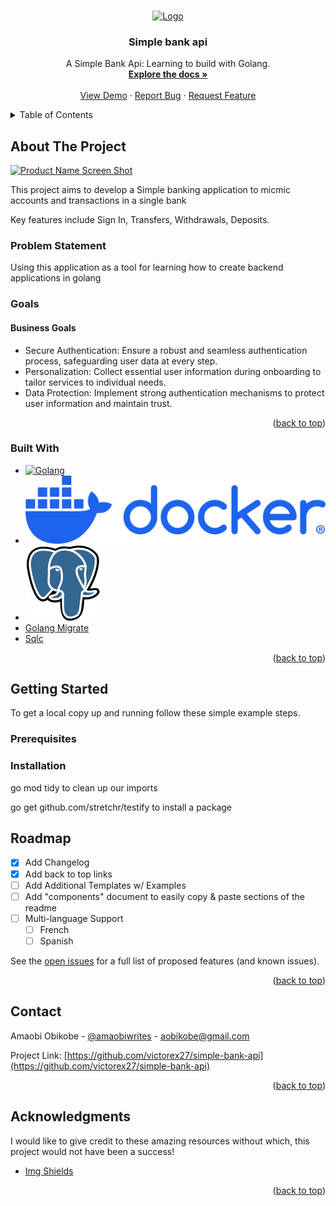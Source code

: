 <a id="readme-top"></a>




<!-- PROJECT LOGO -->
<br />
<div align="center">
  <a href="https://github.com/victorex27/simple-bank-api">
    <img src="images/logo.png" alt="Logo" width="80" height="80">
  </a>

  <h3 align="center">Simple bank api</h3>

  <p align="center">
    A Simple Bank Api: Learning to build with Golang.
    <br />
    <a href="https://github.com/victorex27/simple-bank-api"><strong>Explore the docs »</strong></a>
    <br />
    <br />
    <a href="https://github.com/victorex27/simple-bank-api">View Demo</a>
    ·
    <a href="https://github.com/victorex27/simple-bank-api/issues/new?labels=bug&template=bug-report---.md">Report Bug</a>
    ·
    <a href="https://github.com/victorex27/simple-bank-api/issues/new?labels=enhancement&template=feature-request---.md">Request Feature</a>
  </p>
</div>



<!-- TABLE OF CONTENTS -->
<details>
  <summary>Table of Contents</summary>
  <ol>
    <li>
      <a href="#about-the-project">About The Project</a>
      <ul>
        <li><a href="#built-with">Built With</a></li>
      </ul>
    </li>
    <li>
      <a href="#getting-started">Getting Started</a>
      <ul>
        <li><a href="#prerequisites">Prerequisites</a></li>
        <li><a href="#installation">Installation</a></li>
      </ul>
    </li>
    <li><a href="#usage">Usage</a></li>
    <li><a href="#contact">Contact</a></li>
    <li><a href="#acknowledgments">Acknowledgments</a></li>
  </ol>
</details>



<!-- ABOUT THE PROJECT -->
## About The Project

[![Product Name Screen Shot][product-screenshot]](https://example.com)

This project aims to develop a Simple banking application to micmic accounts and transactions in a single bank

Key features include Sign In, Transfers, Withdrawals, Deposits.

### Problem Statement
Using this application as a tool for learning how to create backend applications in golang

### Goals
#### Business Goals
* Secure Authentication: Ensure a robust and seamless authentication process, safeguarding user data at every step.
* Personalization: Collect essential user information during onboarding to tailor services to individual needs.
* Data Protection: Implement strong authentication mechanisms to protect user information and maintain trust.

<p align="right">(<a href="#readme-top">back to top</a>)</p>



### Built With


* [![Golang][Golang]][Golang-url]
* [![Docker][Docker]][Docker-url]
* [![Postgres][Postgres]][Postgres-url]
* [Golang Migrate]
* [Sqlc]


<p align="right">(<a href="#readme-top">back to top</a>)</p>



<!-- GETTING STARTED -->
## Getting Started

To get a local copy up and running follow these simple example steps.

### Prerequisites




### Installation


go mod tidy to clean up our imports

go get github.com/stretchr/testify to install a package


<!-- ROADMAP -->
## Roadmap

- [x] Add Changelog
- [x] Add back to top links
- [ ] Add Additional Templates w/ Examples
- [ ] Add "components" document to easily copy & paste sections of the readme
- [ ] Multi-language Support
    - [ ] French
    - [ ] Spanish

See the [open issues](https://github.com/victorex27/simple-bank-api/issues) for a full list of proposed features (and known issues).

<p align="right">(<a href="#readme-top">back to top</a>)</p>






<!-- CONTACT -->
## Contact

Amaobi Obikobe - [@amaobiwrites](https://x.com/amaobiwrites) - aobikobe@gmail.com

Project Link: [https://github.com/victorex27/simple-bank-api](https://github.com/victorex27/simple-bank-api)

<p align="right">(<a href="#readme-top">back to top</a>)</p>



<!-- ACKNOWLEDGMENTS -->
## Acknowledgments

I would like to give credit to these amazing resources without which, this project would not have been a success!

* [Img Shields](https://shields.io)

<p align="right">(<a href="#readme-top">back to top</a>)</p>



<!-- MARKDOWN LINKS & IMAGES -->
<!-- https://www.markdownguide.org/basic-syntax/#reference-style-links -->
[product-screenshot]: images/screenshot.png
[Golang]: https://go.dev/blog/go-brand/Go-Logo/PNG/Go-Logo_Aqua.png
[Golang-url]: https://go.dev/
[Golang Migrate]: https://github.com/golang-migrate/migrate
[Docker]: ./images/docker-logo-blue.svg
[Docker-url]: https://www.docker.com/
[Postgres]: ./images/postgres.png
[Postgres-url]: https://www.postgresql.org/
[Sqlc]: https://docs.sqlc.dev/en/latest/overview/install.html

